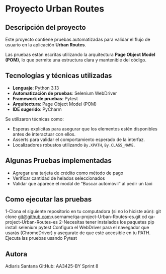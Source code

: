 # Proyecto Urban Routes

##  Descripción del proyecto
Este proyecto contiene pruebas automatizadas para validar el flujo de usuario en la aplicación **Urban Routes**.

Las pruebas están escritas utilizando la arquitectura **Page Object Model (POM)**, lo que permite una estructura clara y mantenible del código.

##  Tecnologías y técnicas utilizadas

- **Lenguaje**: Python 3.13
- **Automatización de pruebas**: Selenium WebDriver
- **Framework de pruebas**: Pytest
- **Arquitectura**: Page Object Model (POM)
- **IDE sugerido**: PyCharm

Se utilizaron técnicas como:
- Esperas explícitas para asegurar que los elementos estén disponibles antes de interactuar con ellos.
- Asserts para validar el comportamiento esperado de la interfaz.
- Localizadores robustos utilizando `By.XPATH`, `By.CLASS_NAME`.


## Algunas Pruebas implementadas

- Agregar una tarjeta de crédito como método de pago
- Verificar cantidad de helados seleccionados
- Validar que aparece el modal de “Buscar automóvil” al pedir un taxi

## Como ejecutar las pruebas
1-Clona el siguiente repositorio en tu computadora (si no lo hiciste aún): git clone git@github.com:username/qa-project-Urban-Routes-es.git
cd qa-project-Urban-Routes-es
2-Necesitas tener instalados los paquetes pip install selenium pytest
Configura el WebDriver para el navegador que usarás (ChromeDriver) y asegurate de que esté accesible en tu PATH.
Ejecuta las pruebas usando Pytest

## Autora
Adiaris Santana
GitHub: AA3425-BY
Sprint 8
